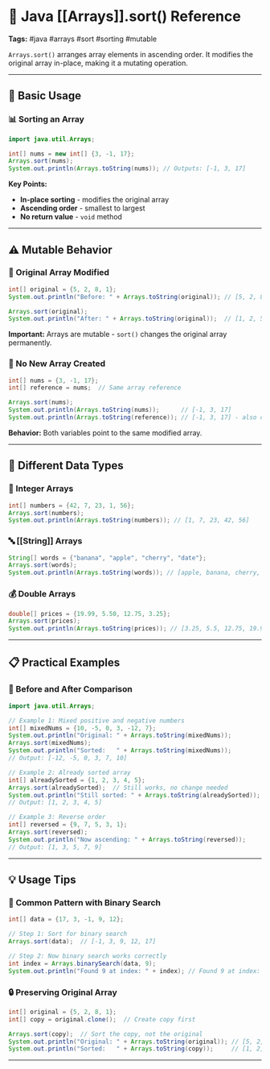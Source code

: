 # 🔀 Java [[Arrays]].sort() Reference

**Tags:** #java #arrays #sort #sorting #mutable

`Arrays.sort()` arranges array elements in ascending order. It modifies the original array in-place, making it a mutating operation.

---

## 🔹 Basic Usage

### 📊 Sorting an Array

```java
import java.util.Arrays;

int[] nums = new int[] {3, -1, 17};
Arrays.sort(nums);
System.out.println(Arrays.toString(nums)); // Outputs: [-1, 3, 17]
```

**Key Points:**

- **In-place sorting** - modifies the original array
- **Ascending order** - smallest to largest
- **No return value** - `void` method

---

## ⚠️ Mutable Behavior

### 🔄 Original Array Modified

```java
int[] original = {5, 2, 8, 1};
System.out.println("Before: " + Arrays.toString(original)); // [5, 2, 8, 1]

Arrays.sort(original);
System.out.println("After: " + Arrays.toString(original));  // [1, 2, 5, 8]
```

**Important:** Arrays are mutable - `sort()` changes the original array permanently.

### 💾 No New Array Created

```java
int[] nums = {3, -1, 17};
int[] reference = nums;  // Same array reference

Arrays.sort(nums);
System.out.println(Arrays.toString(nums));      // [-1, 3, 17]
System.out.println(Arrays.toString(reference)); // [-1, 3, 17] - also changed!
```

**Behavior:** Both variables point to the same modified array.

---

## 🎯 Different Data Types

### 🔢 Integer Arrays

```java
int[] numbers = {42, 7, 23, 1, 56};
Arrays.sort(numbers);
System.out.println(Arrays.toString(numbers)); // [1, 7, 23, 42, 56]
```

### 🔤 [[String]] Arrays

```java
String[] words = {"banana", "apple", "cherry", "date"};
Arrays.sort(words);
System.out.println(Arrays.toString(words)); // [apple, banana, cherry, date]
```

### 💰 Double Arrays

```java
double[] prices = {19.99, 5.50, 12.75, 3.25};
Arrays.sort(prices);
System.out.println(Arrays.toString(prices)); // [3.25, 5.5, 12.75, 19.99]
```

---

## 📋 Practical Examples

### 🔄 Before and After Comparison

```java
import java.util.Arrays;

// Example 1: Mixed positive and negative numbers
int[] mixedNums = {10, -5, 0, 3, -12, 7};
System.out.println("Original: " + Arrays.toString(mixedNums));
Arrays.sort(mixedNums);
System.out.println("Sorted:   " + Arrays.toString(mixedNums));
// Output: [-12, -5, 0, 3, 7, 10]

// Example 2: Already sorted array
int[] alreadySorted = {1, 2, 3, 4, 5};
Arrays.sort(alreadySorted);  // Still works, no change needed
System.out.println("Still sorted: " + Arrays.toString(alreadySorted));
// Output: [1, 2, 3, 4, 5]

// Example 3: Reverse order
int[] reversed = {9, 7, 5, 3, 1};
Arrays.sort(reversed);
System.out.println("Now ascending: " + Arrays.toString(reversed));
// Output: [1, 3, 5, 7, 9]
```

---

## 💡 Usage Tips

### 🎯 Common Pattern with Binary Search

```java
int[] data = {17, 3, -1, 9, 12};

// Step 1: Sort for binary search
Arrays.sort(data);  // [-1, 3, 9, 12, 17]

// Step 2: Now binary search works correctly
int index = Arrays.binarySearch(data, 9);
System.out.println("Found 9 at index: " + index); // Found 9 at index: 2
```

### 🔒 Preserving Original Array

```java
int[] original = {5, 2, 8, 1};
int[] copy = original.clone();  // Create copy first

Arrays.sort(copy);  // Sort the copy, not the original
System.out.println("Original: " + Arrays.toString(original)); // [5, 2, 8, 1]
System.out.println("Sorted:   " + Arrays.toString(copy));     // [1, 2, 5, 8]
```

---